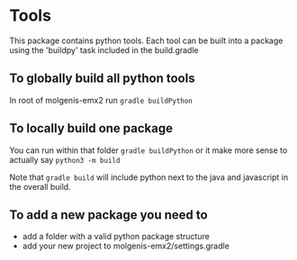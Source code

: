 # Tools

This package contains python tools. Each tool can be built into a package using the 'buildpy' task included in the build.gradle

## To globally build all python tools
In root of molgenis-emx2 run 
```gradle buildPython```

## To locally build one package 
You can run within that folder
```gradle buildPython```
or it make more sense to actually say
```python3 -m build```

Note that ```gradle build``` will include python next to the java and javascript in the overall build.

## To add a new package you need to
* add a folder with a valid python package structure
* add your new project to molgenis-emx2/settings.gradle